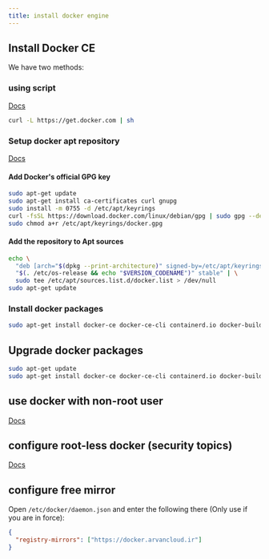 ```yaml
---
title: install docker engine
---
```


## Install Docker CE

We have two methods:

### using script

[Docs](https://docs.docker.com/engine/install/debian/#install-using-the-convenience-script)

```bash
curl -L https://get.docker.com | sh
```

### Setup docker apt repository

[Docs](https://docs.docker.com/engine/install/debian/#install-using-the-repository)


#### Add Docker's official GPG key

```bash
sudo apt-get update
sudo apt-get install ca-certificates curl gnupg
sudo install -m 0755 -d /etc/apt/keyrings
curl -fsSL https://download.docker.com/linux/debian/gpg | sudo gpg --dearmor -o /etc/apt/keyrings/docker.gpg
sudo chmod a+r /etc/apt/keyrings/docker.gpg
```

#### Add the repository to Apt sources

```bash
echo \
  "deb [arch="$(dpkg --print-architecture)" signed-by=/etc/apt/keyrings/docker.gpg] https://download.docker.com/linux/debian \
  "$(. /etc/os-release && echo "$VERSION_CODENAME")" stable" | \
  sudo tee /etc/apt/sources.list.d/docker.list > /dev/null
sudo apt-get update
```

### Install docker packages

```bash
sudo apt-get install docker-ce docker-ce-cli containerd.io docker-buildx-plugin docker-compose-plugin
```

## Upgrade docker packages

```bash
sudo apt-get update
sudo apt-get install docker-ce docker-ce-cli containerd.io docker-buildx-plugin docker-compose-plugin
```

## use docker with non-root user

[Docs](Ihttps://docs.docker.com/engine/install/linux-postinstall/#manage-docker-as-a-non-root-user)

## configure root-less docker (security topics)

[Docs](https://docs.docker.com/engine/security/rootless/)

## configure free mirror

Open `/etc/docker/daemon.json` and enter the following there (Only use if you are in force):


```json
{
  "registry-mirrors": ["https://docker.arvancloud.ir"]
}
```
